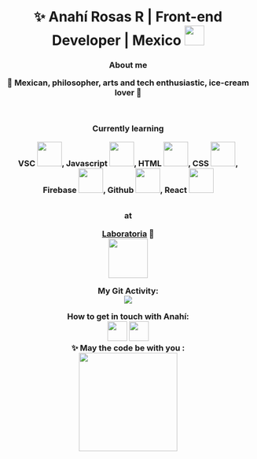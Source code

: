 <div align="center">

<h1 align="center"> ✨ Anahí Rosas R | Front-end Developer | Mexico <img src="https://media.giphy.com/media/2Yj2vRSHrhZIUyVPGl/giphy.gif" width="40"></h3>
<h3 align="center"> About me<br>
  <p> 💜 Mexican, philosopher, arts and tech enthusiastic, ice-cream lover 💜</p> <br>
    
<table>

Currently learning <br>

VSC <img src ="https://media.giphy.com/media/SS8CV2rQdlYNLtBCiF/source.gif" width="50">,          Javascript <img src= "https://media.giphy.com/media/dC3EHvqJ61hNReoxMV/giphy.gif" width="50">,    HTML <img src="https://media.giphy.com/media/XAxylRMCdpbEWUAvr8/giphy.gif" width="50">,   CSS <img src="https://media.giphy.com/media/fsEaZldNC8A1PJ3mwp/giphy.gif" width ="50">,   Firebase <img src="https://media.giphy.com/media/Ri2TUcKlaOcaDBxFpY/giphy.gif" width="50" >,    Github <img src="https://media.giphy.com/media/kH1DBkPNyZPOk0BxrM/giphy.gif" width="50">,   React <img src= "https://media.giphy.com/media/XAxylRMCdpbEWUAvr8/giphy.gif" width="50">
</table>

at <br> 

[Laboratoria](https://www.laboratoria.la/) 💛  <br> 
<img src="https://media.giphy.com/media/YqWwG9OLqD3LzbGoZU/giphy.gif" width="80">

My Git Activity: <br>
<img src= "https://github-readme-stats.vercel.app/api?username=anahir21&show_icons=true&theme=radical">


 
How to get in touch with Anahí: <br>
<a href="mailto:an211291@hotmail.com "><img src="https://media.giphy.com/media/5axRZ5SMhky9Kj60xk/giphy.gif" width="40"></a> <a href="https://www.linkedin.com/in/anahi-rosas-rivas/" target="_blank"> <img src="https://img.icons8.com/doodle/48/000000/linkedin--v2.png" width="40"/></a>
<br>✨ May the code be with you : <br>
<img align= "center" src= "https://media.giphy.com/media/3bu85lsWhBTlWcOMN6/giphy.gif" width="200">
</div>
<!---
anahir21/anahir21 is a ✨ special ✨ repository because its `README.md` (this file) appears on your GitHub profile.
You can click the Preview link to take a look at your changes.
--->
